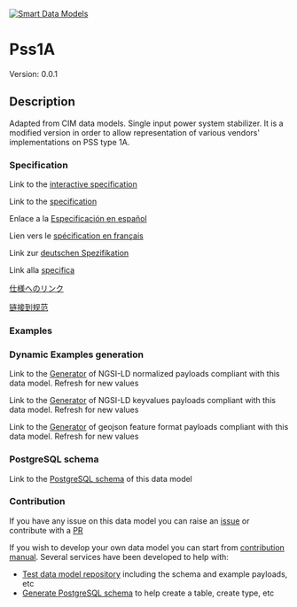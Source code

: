 [![Smart Data Models](https://smartdatamodels.org/wp-content/uploads/2022/01/SmartDataModels_logo.png "Logo")](https://smartdatamodels.org)
# Pss1A
Version: 0.0.1

## Description 

Adapted from CIM data models. Single input power system stabilizer. It is a modified version in order to allow representation of various vendors' implementations on PSS type 1A.
### Specification

Link to the [interactive specification](https://swagger.lab.fiware.org/?url=https://smart-data-models.github.io/dataModel.EnergyCIM/Pss1A/swagger.yaml)

Link to the [specification](https://github.com/smart-data-models/dataModel.EnergyCIM/blob/master/Pss1A/doc/spec.md)

Enlace a la [Especificación en español](https://github.com/smart-data-models/dataModel.EnergyCIM/blob/master/Pss1A/doc/spec_ES.md)

Lien vers le [spécification en français](https://github.com/smart-data-models/dataModel.EnergyCIM/blob/master/Pss1A/doc/spec_FR.md)

Link zur [deutschen Spezifikation](https://github.com/smart-data-models/dataModel.EnergyCIM/blob/master/Pss1A/doc/spec_DE.md)

Link alla [specifica](https://github.com/smart-data-models/dataModel.EnergyCIM/blob/master/Pss1A/doc/spec_IT.md)

[仕様へのリンク](https://github.com/smart-data-models/dataModel.EnergyCIM/blob/master/Pss1A/doc/spec_JA.md)

[链接到规范](https://github.com/smart-data-models/dataModel.EnergyCIM/blob/master/Pss1A/doc/spec_ZH.md)
### Examples
### Dynamic Examples generation

Link to the [Generator](https://smartdatamodels.org/extra/ngsi-ld_generator.php?schemaUrl=https://raw.githubusercontent.com/smart-data-models/dataModel.EnergyCIM/master/Pss1A/schema.json&email=info@smartdatamodels.org) of NGSI-LD normalized payloads compliant with this data model. Refresh for new values

Link to the [Generator](https://smartdatamodels.org/extra/ngsi-ld_generator_keyvalues.php?schemaUrl=https://raw.githubusercontent.com/smart-data-models/dataModel.EnergyCIM/master/Pss1A/schema.json&email=info@smartdatamodels.org) of NGSI-LD keyvalues payloads compliant with this data model. Refresh for new values

Link to the [Generator](https://smartdatamodels.org/extra/geojson_features_generator.php?schemaUrl=https://raw.githubusercontent.com/smart-data-models/dataModel.EnergyCIM/master/Pss1A/schema.json&email=info@smartdatamodels.org) of geojson feature format payloads compliant with this data model. Refresh for new values
### PostgreSQL schema

Link to the [PostgreSQL schema](https://github.com/smart-data-models/dataModel.EnergyCIM/blob/master/Pss1A/schema.sql) of this data model
### Contribution

 If you have any issue on this data model you can raise an [issue](https://github.com/smart-data-models/dataModel.EnergyCIM/issues)  or contribute with a [PR](https://github.com/smart-data-models/dataModel.EnergyCIM/pulls)

 If you wish to develop your own data model you can start from [contribution manual](https://bit.ly/contribution_manual). Several services have been developed to help with: 
 - [Test data model repository](https://smartdatamodels.org/index.php/data-models-contribution-api/) including the schema and example payloads, etc
 - [Generate PostgreSQL schema](https://smartdatamodels.org/index.php/sql-service/) to help create a table, create type, etc
